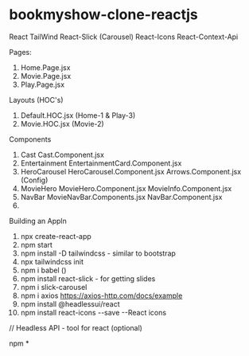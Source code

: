 # bookmyshow-clone-reactjs

React
TailWind
React-Slick (Carousel)
React-Icons
React-Context-Api

Pages:
1. Home.Page.jsx
2. Movie.Page.jsx
3. Play.Page.jsx

Layouts (HOC's)
1. Default.HOC.jsx (Home-1 & Play-3)
2. Movie.HOC.jsx (Movie-2)

Components
1. Cast
    Cast.Component.jsx
2. Entertainment
    EntertainmentCard.Component.jsx
3. HeroCarousel
    HeroCarousel.Component.jsx
    Arrows.Component.jsx (Config)
4. MovieHero
    MovieHero.Component.jsx
    MovieInfo.Component.jsx
5. NavBar
    MovieNavBar.Components.jsx
    NavBar.Component.jsx
6. 








Building an Appln
 1. npx create-react-app
 2. npm start
 3. npm install -D tailwindcss - similar to bootstrap
 4. npx tailwindcss init
 5. npm i babel ()
 6. npm install react-slick - for getting slides
 7. npm i slick-carousel
 8. npm i axios
    https://axios-http.com/docs/example
 9. npm install @headlessui/react
10. npm install react-icons --save
    --React icons


// Headless API - tool for react (optional)


 npm *